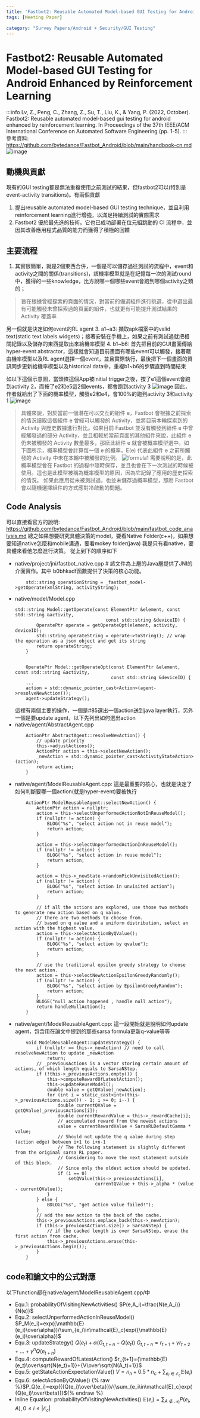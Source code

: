 ```yaml
---
title: 'Fastbot2: Reusable Automated Model-based GUI Testing for Android Enhanced by Reinforcement Learning'
tags: [Meeting Paper]

category: "Survey Papers/Android + Security/GUI Testing"
---
```


# Fastbot2: Reusable Automated Model-based GUI Testing for Android Enhanced by Reinforcement Learning
<!-- more -->
:::info
Lv, Z., Peng, C., Zhang, Z., Su, T., Liu, K., & Yang, P. (2022, October). Fastbot2: Reusable automated model-based gui testing for android enhanced by reinforcement learning. In Proceedings of the 37th IEEE/ACM International Conference on Automated Software Engineering (pp. 1-5).
:::
參考資料: https://github.com/bytedance/Fastbot_Android/blob/main/handbook-cn.md
![image](https://hackmd.io/_uploads/SJFpdcp51x.png)

## 動機與貢獻
現有的GUI testing都是無法重複使用之前測試的結果，但fastbot2可以(特別是event-activity transitions)。有兩個貢獻
1. 提出reusable automated model-based GUI testing technique，並且利用reinforcement learning進行增強，以滿足持續測試的實際需求
2. Fastbot2 優於最先進的技術。它也已成功部署在位元組跳動的 CI 流程中，並因其改善應用程式品質的能力而獲得了積極的回饋

## 主要流程
1. 其實很簡單，就是2個東西合併，一個是可以儲存過往測試的流程中，event和activity之間的關係(transitions)，該機率模型就是在記憶每一次的測試round中，獲得的一些knowledge，比方說哪一個哪些event會跑到哪個activity之類的；
> 旨在根據曾經探索的頁面的情況，對當前的備選組件進行挑選，從中選出最有可能觸發未曾探索過的頁面的組件，也就更有可能提升測試結果的 Activity 覆蓋率

另一個就是決定如何event的RL agent
3. a1~a3: 擷取apk檔案中的valid text(static text labels widgets)；接著安裝在手機上，如果之前有測試過就把相關紀錄以及儲存的東西提取出來給機率模型
4. b1~b6: 首先把目前的GUI畫面傳給hyper-event abstractor，這樣就會知道目前畫面有哪些event可以觸發，接著藉由機率模型以及RL agent選擇一個event，並且實際執行，最後把下一個畫面的資訊同步更新給機率模型以及historical data中，重複b1~b6的步驟直到時間結束

如以下這個示意圖，當頭條這個App被initial trigger之後，按了e1這個event會跑到activity 2，而按了e2和e5這2個events，都會跑到activity 3
![image](https://hackmd.io/_uploads/SJ4a0qa5ke.png)
因此，作者就給出了下面的機率模型，觸發e2和e4，會100%的跑到activity 3和activity 1
![image](https://hackmd.io/_uploads/S1U4ys6ckl.png)

> 具體來說，對於當前一個潛在可以交互的組件 e，Fastbot 會根據之前探索的情況讀取這個組件 e 曾經可以觸發的 Activity，並將目前本輪探索到的 Activity 與歷史數據進行對比。如果目前 Fastbot 並沒有觸發到組件 e 中曾經觸發過的部分 Activity，並且相較於當前頁面的其他組件來說，此組件 e 仍未被觸發的 Activity 數量最多，那麽此組件 e 就會被概率模型選中。如下圖所示，概率模型會計算每一個 e 的概率，E(e) 代表此組件 e 之前所觸發的 Activity 中未在本輪中被觸發的比例。
>![formula1](https://hackmd.io/_uploads/BJYcZjTqJx.png)
> 需要說明的是，此概率模型會在 Fastbot 的過程中隨時保存，並且也會在下一次測試的時候被使用。這也是此模型被稱為概率模型的原因，因為它記錄了應用的歷史探索的情況。
> 如果此應用從未被測試過，也並未儲存過概率模型，那麽 Fastbot 會以隨機選擇組件的方式應對冷啟動的問題。

### 

## Code Analysis
可以直接看官方的說明: https://github.com/bytedance/Fastbot_Android/blob/main/fastbot_code_analysis.md
總之如果想要研究具體決策的model，要看Native Folder(c++)，如果想要知道native怎麼和mobile溝通，要看mokey folder(java)
我是只有看native，要具體來看他怎麼進行決策。
從上到下的順序如下
* native/project/jni/fastbot_native.cpp # 該文件為上層的Java層提供了JNI的介面實作。其中 b0bhkadf函數提供了決策的核心功能。 
    ```cpp=28
        std::string operationString = _fastbot_model->getOperate(xmlString, activityString);
    ```
* native/model/Model.cpp
    ```cpp=74
    std::string Model::getOperate(const ElementPtr &element, const std::string &activity,
                                      const std::string &deviceID) {
            OperatePtr operate = getOperateOpt(element, activity, deviceID);
            std::string operateString = operate->toString(); // wrap the operation as a json object and get its string
            return operateString;
        }


        OperatePtr Model::getOperateOpt(const ElementPtr &element, const std::string &activity,
                                        const std::string &deviceID) {
        ...
        action = std::dynamic_pointer_cast<Action>(agent->resolveNewAction());
        agent->updateStrategy();
    ```
    這裡有兩個主要的操作，一個是#85選出一個action送到java layer執行，另外一個是要update agent，以下先列出如何選出action
* native/agent/AbstractAgent.cpp
    ```cpp=105
        ActionPtr AbstractAgent::resolveNewAction() {
            // update priority
            this->adjustActions();
            ActionPtr action = this->selectNewAction();
            _newAction = std::dynamic_pointer_cast<ActivityStateAction>(action);
            return action;
        }
    ```
* native/agent/ModelReusableAgent.cpp: 這是最重要的核心，也就是決定了如何判斷要哪一個action(就是hyper-event)要被執行
    ```cpp=248
        ActionPtr ModelReusableAgent::selectNewAction() {
            ActionPtr action = nullptr;
            action = this->selectUnperformedActionNotInReuseModel();
            if (nullptr != action) {
                BLOG("%s", "select action not in reuse model");
                return action;
            }
    
            action = this->selectUnperformedActionInReuseModel();
            if (nullptr != action) {
                BLOG("%s", "select action in reuse model");
                return action;
            }
    
            action = this->_newState->randomPickUnvisitedAction();
            if (nullptr != action) {
                BLOG("%s", "select action in unvisited action");
                return action;
            }
    
            // if all the actions are explored, use those two methods to generate new action based on q value.
            // there are two methods to choose from.
            // based on q value and a uniform distribution, select an action with the highest value.
            action = this->selectActionByQValue();
            if (nullptr != action) {
                BLOG("%s", "select action by qvalue");
                return action;
            }
    
            // use the traditional epsilon greedy strategy to choose the next action.
            action = this->selectNewActionEpsilonGreedyRandomly();
            if (nullptr != action) {
                BLOG("%s", "select action by EpsilonGreedyRandom");
                return action;
            }
            BLOGE("null action happened , handle null action");
            return handleNullAction();
        }
    ```
* native/agent/ModelReusableAgent.cpp: 這一段開始就是說明如何update agent，包含用在論文中提到的那些sarsa formula更新q-value等等
    ```cpp=169
        void ModelReusableAgent::updateStrategy() {
            if (nullptr == this->_newAction) // need to call resolveNewAction to update _newAction
                return;
            // _previousActions is a vector storing certain amount of actions, of which length equals to SarsaNStep.
            if (!this->_previousActions.empty()) {
                this->computeRewardOfLatestAction();
                this->updateReuseModel();
                double value = getQValue(_newAction);
                for (int i = static_cast<int>(this->_previousActions.size()) - 1; i >= 0; i--) {
                    double currentQValue = getQValue(_previousActions[i]);
                    double currentRewardValue = this->_rewardCache[i];
                    // accumulated reward from the newest actions
                    value = currentRewardValue + SarsaRLDefaultGamma * value;
                    // Should not update the q value during step (action edge) between i+1 to i+n-1
                    // The following statement is slightly different from the original sarsa RL paper.
                    // Considering to move the next statement outside of this block.
                    // Since only the oldest action should be updated.
                    if (i == 0)
                        setQValue(this->_previousActions[i],
                                  currentQValue + this->_alpha * (value - currentQValue));
                }
            } else {
                BDLOG("%s", "get action value failed!");
            }
            // add the new action to the back of the cache.
            this->_previousActions.emplace_back(this->_newAction);
            if (this->_previousActions.size() > SarsaNStep) {
                // if the cached length is over SarsaNStep, erase the first action from cache.
                this->_previousActions.erase(this->_previousActions.begin());
            }
        }
    ```
    
## code和論文中的公式對應
以下function都在native/agent/ModelReusableAgent.cpp/中
* Equ.1: probabilityOfVisitingNewActivities()
    $P(e,A_i)=\frac{N(e,A_i)}{N(e)}$
* Equ.2: selectUnperformedActionInReuseModel()
    $P_M(e_i)=exp({\mathbb{E}(e_i)\over\alpha})/\sum_{e_i\in\mathcal{E}_c}exp({\mathbb{E}(e_i)\over\alpha})$
* Equ.3: updateStrategy()
    $Q(e_t)+\alpha(G_{t,t+n}-Q(e_t))$
    $G_{t,t+n}=r_{t+1}+\gamma r_{t+2}+\dots+\gamma^n Q(e_{t+n})$
* Equ.4: computeRewardOfLatestAction()
    $r_{t+1}={\mathbb{E}(e_t)\over\sqrt{N(e_t)+1}}+{V\over\sqrt{N(A_t)+1}}$
* Equ.5: getStateActionExpectationValue()
    $V=n_h+0.5*n_c+\sum_{e_i\in\mathcal{E}_c}\mathbb{E}(e_i)$
* Equ.6: selectActionByQValue()
    {% raw %}$P_Q(e_i)=exp({{Q(e_i)\over\beta}})/{\sum_{e_i\in\mathcal{E}_c}exp({Q(e_i)\over\beta})}${% endraw %}
* Inline Equation: probabilityOfVisitingNewActivities()
    $\mathbb{E}(e_i)=\sum_{A\notin\mathcal{A}_t}P(e_i,A),0\le i\le |\mathcal{E}_c|$